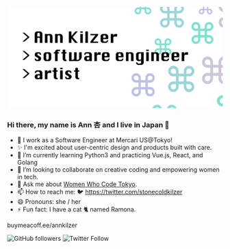 ![Header](https://github.com/ann-kilzer/ann-kilzer/blob/master/images/Header.png)

### Hi there, my name is Ann 杏 and I live in Japan 👋

- 🔭 I work as a Software Engineer at Mercari US@Tokyo!
- ✨ I'm excited about user-centric design and products built with care.
- 🌱 I’m currently learning Python3 and practicing Vue.js, React, and Golang
- 👯 I’m looking to collaborate on creative coding and empowering women in tech.
- 💬 Ask me about [Women Who Code Tokyo](https://www.womenwhocode.com/tokyo).
- 📫 How to reach me: 🐦 https://twitter.com/stonecoldkilzer
- 😄 Pronouns: she / her
- ⚡ Fun fact: I have a cat 🐈 named Ramona.


buymeacoff.ee/annkilzer

![GitHub followers](https://img.shields.io/github/followers/ann-kilzer?style=social)
![Twitter Follow](https://img.shields.io/twitter/follow/stonecoldkilzer?style=social)


